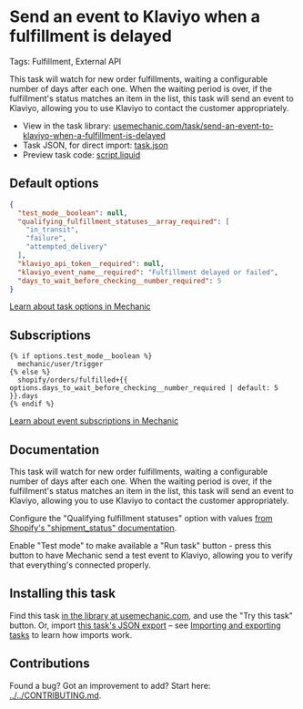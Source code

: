 # Send an event to Klaviyo when a fulfillment is delayed

Tags: Fulfillment, External API

This task will watch for new order fulfillments, waiting a configurable number of days after each one. When the waiting period is over, if the fulfillment's status matches an item in the list, this task will send an event to Klaviyo, allowing you to use Klaviyo to contact the customer appropriately.

* View in the task library: [usemechanic.com/task/send-an-event-to-klaviyo-when-a-fulfillment-is-delayed](https://usemechanic.com/task/send-an-event-to-klaviyo-when-a-fulfillment-is-delayed)
* Task JSON, for direct import: [task.json](../../tasks/send-an-event-to-klaviyo-when-a-fulfillment-is-delayed.json)
* Preview task code: [script.liquid](./script.liquid)

## Default options

```json
{
  "test_mode__boolean": null,
  "qualifying_fulfillment_statuses__array_required": [
    "in_transit",
    "failure",
    "attempted_delivery"
  ],
  "klaviyo_api_token__required": null,
  "klaviyo_event_name__required": "Fulfillment delayed or failed",
  "days_to_wait_before_checking__number_required": 5
}
```

[Learn about task options in Mechanic](https://docs.usemechanic.com/article/471-task-options)

## Subscriptions

```liquid
{% if options.test_mode__boolean %}
  mechanic/user/trigger
{% else %}
  shopify/orders/fulfilled+{{ options.days_to_wait_before_checking__number_required | default: 5 }}.days
{% endif %}
```

[Learn about event subscriptions in Mechanic](https://docs.usemechanic.com/article/408-subscriptions)

## Documentation

This task will watch for new order fulfillments, waiting a configurable number of days after each one. When the waiting period is over, if the fulfillment's status matches an item in the list, this task will send an event to Klaviyo, allowing you to use Klaviyo to contact the customer appropriately.

Configure the "Qualifying fulfillment statuses" option with values [from Shopify's "shipment_status" documentation](https://help.shopify.com/en/api/reference/shipping-and-fulfillment/fulfillment#shipment-status-property-2019-07).

Enable "Test mode" to make available a "Run task" button - press this button to have Mechanic send a test event to Klaviyo, allowing you to verify that everything's connected properly.

## Installing this task

Find this task [in the library at usemechanic.com](https://usemechanic.com/task/send-an-event-to-klaviyo-when-a-fulfillment-is-delayed), and use the "Try this task" button. Or, import [this task's JSON export](../../tasks/send-an-event-to-klaviyo-when-a-fulfillment-is-delayed.json) – see [Importing and exporting tasks](https://docs.usemechanic.com/article/505-importing-and-exporting-tasks) to learn how imports work.

## Contributions

Found a bug? Got an improvement to add? Start here: [../../CONTRIBUTING.md](../../CONTRIBUTING.md).

